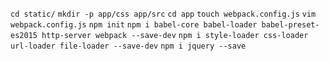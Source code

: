 `cd static/`
`mkdir -p app/css app/src`
`cd app`
`touch webpack.config.js`
`vim webpack.config.js`
`npm init`
`npm i babel-core babel-loader babel-preset-es2015 http-server webpack --save-dev`
`npm i style-loader css-loader url-loader file-loader --save-dev`
`npm i jquery --save`